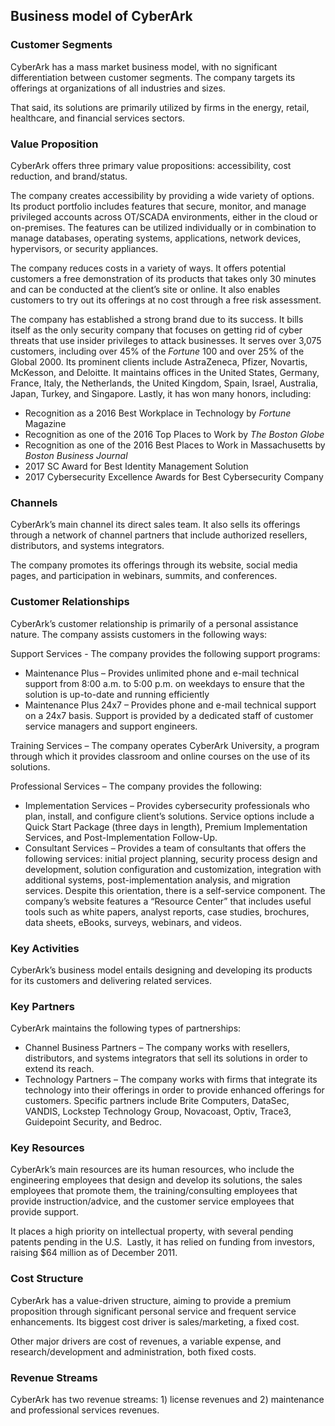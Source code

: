Business model of CyberArk
--------------------------

 ### Customer Segments

 CyberArk has a mass market business model, with no significant differentiation between customer segments. The company targets its offerings at organizations of all industries and sizes.

 That said, its solutions are primarily utilized by firms in the energy, retail, healthcare, and financial services sectors.

 ### Value Proposition

 CyberArk offers three primary value propositions: accessibility, cost reduction, and brand/status.

 The company creates accessibility by providing a wide variety of options. Its product portfolio includes features that secure, monitor, and manage privileged accounts across OT/SCADA environments, either in the cloud or on-premises. The features can be utilized individually or in combination to manage databases, operating systems, applications, network devices, hypervisors, or security appliances.

 The company reduces costs in a variety of ways. It offers potential customers a free demonstration of its products that takes only 30 minutes and can be conducted at the client’s site or online. It also enables customers to try out its offerings at no cost through a free risk assessment.

 The company has established a strong brand due to its success. It bills itself as the only security company that focuses on getting rid of cyber threats that use insider privileges to attack businesses. It serves over 3,075 customers, including over 45% of the *Fortune* 100 and over 25% of the Global 2000. Its prominent clients include AstraZeneca, Pfizer, Novartis, McKesson, and Deloitte. It maintains offices in the United States, Germany, France, Italy, the Netherlands, the United Kingdom, Spain, Israel, Australia, Japan, Turkey, and Singapore. Lastly, it has won many honors, including:

  * Recognition as a 2016 Best Workplace in Technology by *Fortune* Magazine
 * Recognition as one of the 2016 Top Places to Work by *The Boston Globe*
 * Recognition as one of the 2016 Best Places to Work in Massachusetts by *Boston Business Journal*
 * 2017 SC Award for Best Identity Management Solution
 * 2017 Cybersecurity Excellence Awards for Best Cybersecurity Company
  ### Channels

 CyberArk’s main channel its direct sales team. It also sells its offerings through a network of channel partners that include authorized resellers, distributors, and systems integrators.

 The company promotes its offerings through its website, social media pages, and participation in webinars, summits, and conferences.

 ### Customer Relationships

 CyberArk’s customer relationship is primarily of a personal assistance nature. The company assists customers in the following ways:

 Support Services - The company provides the following support programs:

  * Maintenance Plus – Provides unlimited phone and e-mail technical support from 8:00 a.m. to 5:00 p.m. on weekdays to ensure that the solution is up-to-date and running efficiently
 * Maintenance Plus 24x7 – Provides phone and e-mail technical support on a 24x7 basis.
  Support is provided by a dedicated staff of customer service managers and support engineers.

 Training Services – The company operates CyberArk University, a program through which it provides classroom and online courses on the use of its solutions.

 Professional Services – The company provides the following:

  * Implementation Services – Provides cybersecurity professionals who plan, install, and configure client’s solutions. Service options include a Quick Start Package (three days in length), Premium Implementation Services, and Post-Implementation Follow-Up.
 * Consultant Services – Provides a team of consultants that offers the following services: initial project planning, security process design and development, solution configuration and customization, integration with additional systems, post-implementation analysis, and migration services.
  Despite this orientation, there is a self-service component. The company’s website features a “Resource Center” that includes useful tools such as white papers, analyst reports, case studies, brochures, data sheets, eBooks, surveys, webinars, and videos.

 ### Key Activities

 CyberArk’s business model entails designing and developing its products for its customers and delivering related services.

 ### Key Partners

 CyberArk maintains the following types of partnerships:

  * Channel Business Partners – The company works with resellers, distributors, and systems integrators that sell its solutions in order to extend its reach.
 * Technology Partners – The company works with firms that integrate its technology into their offerings in order to provide enhanced offerings for customers.
  Specific partners include Brite Computers, DataSec, VANDIS, Lockstep Technology Group, Novacoast, Optiv, Trace3, Guidepoint Security, and Bedroc.

 ### Key Resources

 CyberArk’s main resources are its human resources, who include the engineering employees that design and develop its solutions, the sales employees that promote them, the training/consulting employees that provide instruction/advice, and the customer service employees that provide support.

 It places a high priority on intellectual property, with several pending patents pending in the U.S.  Lastly, it has relied on funding from investors, raising $64 million as of December 2011.

 ### Cost Structure

 CyberArk has a value-driven structure, aiming to provide a premium proposition through significant personal service and frequent service enhancements. Its biggest cost driver is sales/marketing, a fixed cost.

 Other major drivers are cost of revenues, a variable expense, and research/development and administration, both fixed costs.

 ### Revenue Streams

 CyberArk has two revenue streams: 1) license revenues and 2) maintenance and professional services revenues.